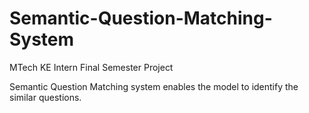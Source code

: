 # Semantic-Question-Matching-System

MTech KE Intern Final Semester Project

Semantic Question Matching system enables the model to identify the similar questions. 
